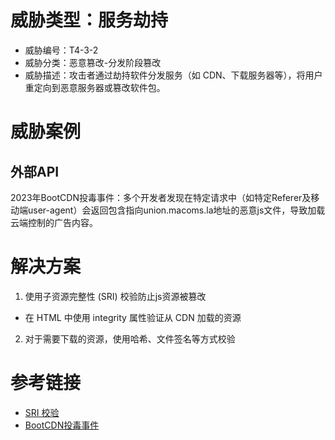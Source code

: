 # 威胁类型：服务劫持
- 威胁编号：T4-3-2
- 威胁分类：恶意篡改-分发阶段篡改
- 威胁描述：攻击者通过劫持软件分发服务（如 CDN、下载服务器等），将用户重定向到恶意服务器或篡改软件包。

# 威胁案例
## 外部API
2023年BootCDN投毒事件：多个开发者发现在特定请求中（如特定Referer及移动端user-agent）会返回包含指向union.macoms.la地址的恶意js文件，导致加载云端控制的广告内容。

# 解决方案
1. 使用子资源完整性 (SRI) 校验防止js资源被篡改
- 在 HTML 中使用 integrity 属性验证从 CDN 加载的资源
2. 对于需要下载的资源，使用哈希、文件签名等方式校验

# 参考链接
- [SRI 校验](https://developer.mozilla.org/en-US/docs/Web/Security/Subresource_Integrity)
- [BootCDN投毒事件](https://www.v2ex.com/t/950163)